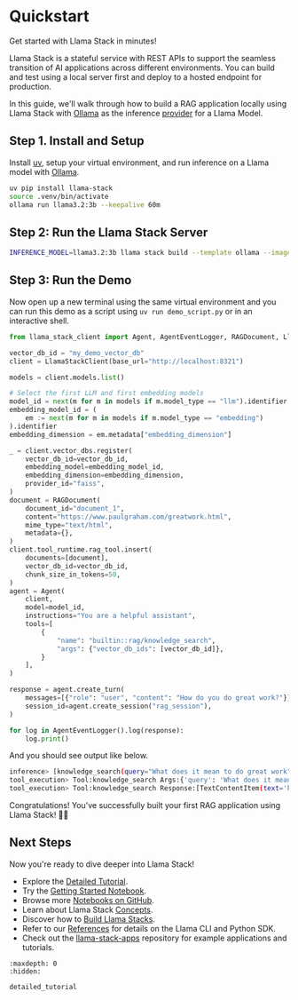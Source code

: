 # Quickstart

Get started with Llama Stack in minutes!

Llama Stack is a stateful service with REST APIs to support the seamless transition of AI applications across different
environments. You can build and test using a local server first and deploy to a hosted endpoint for production.

In this guide, we'll walk through how to build a RAG application locally using Llama Stack with [Ollama](https://ollama.com/)
as the inference [provider](../providers/index.md#inference) for a Llama Model.

## Step 1. Install and Setup
Install [uv](https://docs.astral.sh/uv/), setup your virtual environment, and run inference on a Llama model with
[Ollama](https://ollama.com/download).
```bash
uv pip install llama-stack
source .venv/bin/activate
ollama run llama3.2:3b --keepalive 60m
```
## Step 2: Run the Llama Stack Server
```bash
INFERENCE_MODEL=llama3.2:3b llama stack build --template ollama --image-type venv --run
```
## Step 3: Run the Demo
Now open up a new terminal using the same virtual environment and you can run this demo as a script using `uv run demo_script.py` or in an interactive shell.
```python
from llama_stack_client import Agent, AgentEventLogger, RAGDocument, LlamaStackClient

vector_db_id = "my_demo_vector_db"
client = LlamaStackClient(base_url="http://localhost:8321")

models = client.models.list()

# Select the first LLM and first embedding models
model_id = next(m for m in models if m.model_type == "llm").identifier
embedding_model_id = (
    em := next(m for m in models if m.model_type == "embedding")
).identifier
embedding_dimension = em.metadata["embedding_dimension"]

_ = client.vector_dbs.register(
    vector_db_id=vector_db_id,
    embedding_model=embedding_model_id,
    embedding_dimension=embedding_dimension,
    provider_id="faiss",
)
document = RAGDocument(
    document_id="document_1",
    content="https://www.paulgraham.com/greatwork.html",
    mime_type="text/html",
    metadata={},
)
client.tool_runtime.rag_tool.insert(
    documents=[document],
    vector_db_id=vector_db_id,
    chunk_size_in_tokens=50,
)
agent = Agent(
    client,
    model=model_id,
    instructions="You are a helpful assistant",
    tools=[
        {
            "name": "builtin::rag/knowledge_search",
            "args": {"vector_db_ids": [vector_db_id]},
        }
    ],
)

response = agent.create_turn(
    messages=[{"role": "user", "content": "How do you do great work?"}],
    session_id=agent.create_session("rag_session"),
)

for log in AgentEventLogger().log(response):
    log.print()
```
And you should see output like below.
```bash
inference> [knowledge_search(query="What does it mean to do great work")]
tool_execution> Tool:knowledge_search Args:{'query': 'What does it mean to do great work'}
tool_execution> Tool:knowledge_search Response:[TextContentItem(text='knowledge_search tool found 5 chunks:\nBEGIN of knowledge_search tool results.\n', type='text'), TextContentItem(text="Result 1:\nDocument_id:docum\nContent:  work. Doing great work means doing something important\nso well that you expand people's ideas of what's possible. But\nthere's no threshold for importance. It's a matter of degree, and\noften hard to judge at the time anyway.\n", type='text'), TextContentItem(text='Result 2:\nDocument_id:docum\nContent: [<a name="f1n"><font color=#000000>1</font></a>]\nI don\'t think you could give a precise definition of what\ncounts as great work. Doing great work means doing something important\nso well\n', type='text'), TextContentItem(text="Result 3:\nDocument_id:docum\nContent: . And if so\nyou're already further along than you might realize, because the\nset of people willing to want to is small.<br /><br />The factors in doing great work are factors in the literal,\nmathematical sense, and\n", type='text'), TextContentItem(text="Result 4:\nDocument_id:docum\nContent: \nincreases your morale and helps you do even better work. But this\ncycle also operates in the other direction: if you're not doing\ngood work, that can demoralize you and make it even harder to. Since\nit matters\n", type='text'), TextContentItem(text="Result 5:\nDocument_id:docum\nContent:  to try to do\ngreat work. But that's what's going on subconsciously; they shy\naway from the question.<br /><br />So I'm going to pull a sneaky trick on you. Do you want to do great\n", type='text'), TextContentItem(text='END of knowledge_search tool results.\n', type='text')]
```
Congratulations! You've successfully built your first RAG application using Llama Stack! 🎉🥳

## Next Steps

Now you're ready to dive deeper into Llama Stack!
- Explore the [Detailed Tutorial](./detailed_tutorial.md).
- Try the [Getting Started Notebook](https://github.com/meta-llama/llama-stack/blob/main/docs/getting_started.ipynb).
- Browse more [Notebooks on GitHub](https://github.com/meta-llama/llama-stack/tree/main/docs/notebooks).
- Learn about Llama Stack [Concepts](../concepts/index.md).
- Discover how to [Build Llama Stacks](../distributions/index.md).
- Refer to our [References](../references/index.md) for details on the Llama CLI and Python SDK.
- Check out the [llama-stack-apps](https://github.com/meta-llama/llama-stack-apps/tree/main/examples) repository for example applications and tutorials.

```{toctree}
:maxdepth: 0
:hidden:

detailed_tutorial
```
